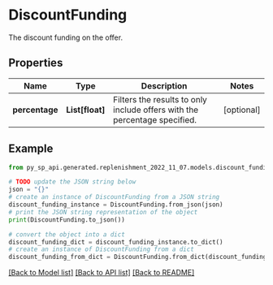# DiscountFunding

The discount funding on the offer.

## Properties

Name | Type | Description | Notes
------------ | ------------- | ------------- | -------------
**percentage** | **List[float]** | Filters the results to only include offers with the percentage specified. | [optional] 

## Example

```python
from py_sp_api.generated.replenishment_2022_11_07.models.discount_funding import DiscountFunding

# TODO update the JSON string below
json = "{}"
# create an instance of DiscountFunding from a JSON string
discount_funding_instance = DiscountFunding.from_json(json)
# print the JSON string representation of the object
print(DiscountFunding.to_json())

# convert the object into a dict
discount_funding_dict = discount_funding_instance.to_dict()
# create an instance of DiscountFunding from a dict
discount_funding_from_dict = DiscountFunding.from_dict(discount_funding_dict)
```
[[Back to Model list]](../README.md#documentation-for-models) [[Back to API list]](../README.md#documentation-for-api-endpoints) [[Back to README]](../README.md)


